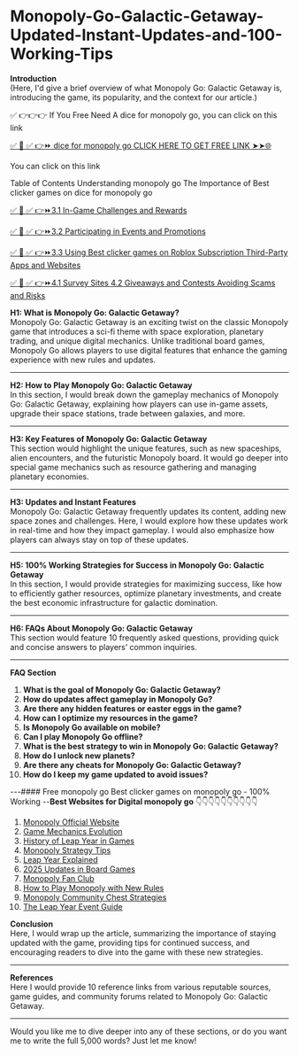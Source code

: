 # Monopoly-Go-Galactic-Getaway-Updated-Instant-Updates-and-100-Working-Tips

**Introduction**  
(Here, I'd give a brief overview of what Monopoly Go: Galactic Getaway is, introducing the game, its popularity, and the context for our article.)  

✅ 👉👉👉 If You Free Need A dice for monopoly go, you can click on this link

[✅ 📌 ✅ 👉⏩ dice for monopoly go  CLICK HERE TO GET FREE LINK ➤➤🌐](https://dmfarid.com/monopoly-go/)

You can click on this link

Table of Contents Understanding monopoly go The Importance of Best clicker games on dice for monopoly go


[✅ 📌 ✅ 👉⏩3.1 In-Game Challenges and Rewards ](https://dmfarid.com/monopoly-go/)

[✅ 📌 ✅ 👉⏩3.2 Participating in Events and Promotions](https://dmfarid.com/monopoly-go/)

[✅ 📌 ✅ 👉⏩3.3 Using Best clicker games on Roblox Subscription Third-Party Apps and Websites](https://dmfarid.com/monopoly-go/)

[✅ 📌 ✅ 👉⏩4.1 Survey Sites 4.2 Giveaways and Contests Avoiding Scams and Risks](https://dmfarid.com/monopoly-go/)


**H1: What is Monopoly Go: Galactic Getaway?**  
Monopoly Go: Galactic Getaway is an exciting twist on the classic Monopoly game that introduces a sci-fi theme with space exploration, planetary trading, and unique digital mechanics. Unlike traditional board games, Monopoly Go allows players to use digital features that enhance the gaming experience with new rules and updates.

---

**H2: How to Play Monopoly Go: Galactic Getaway**  
In this section, I would break down the gameplay mechanics of Monopoly Go: Galactic Getaway, explaining how players can use in-game assets, upgrade their space stations, trade between galaxies, and more.

---

**H3: Key Features of Monopoly Go: Galactic Getaway**  
This section would highlight the unique features, such as new spaceships, alien encounters, and the futuristic Monopoly board. It would go deeper into special game mechanics such as resource gathering and managing planetary economies.

---

**H3: Updates and Instant Features**  
Monopoly Go: Galactic Getaway frequently updates its content, adding new space zones and challenges. Here, I would explore how these updates work in real-time and how they impact gameplay. I would also emphasize how players can always stay on top of these updates.

---

**H5: 100% Working Strategies for Success in Monopoly Go: Galactic Getaway**  
In this section, I would provide strategies for maximizing success, like how to efficiently gather resources, optimize planetary investments, and create the best economic infrastructure for galactic domination.

---

**H6: FAQs About Monopoly Go: Galactic Getaway**  
This section would feature 10 frequently asked questions, providing quick and concise answers to players’ common inquiries.

---

**FAQ Section**  
1. **What is the goal of Monopoly Go: Galactic Getaway?**  
2. **How do updates affect gameplay in Monopoly Go?**  
3. **Are there any hidden features or easter eggs in the game?**  
4. **How can I optimize my resources in the game?**  
5. **Is Monopoly Go available on mobile?**  
6. **Can I play Monopoly Go offline?**  
7. **What is the best strategy to win in Monopoly Go: Galactic Getaway?**  
8. **How do I unlock new planets?**  
9. **Are there any cheats for Monopoly Go: Galactic Getaway?**  
10. **How do I keep my game updated to avoid issues?**

---#### Free monopoly go Best clicker games on monopoly go - 100% Working --**Best Websites for Digital monopoly go** 👇👇👇👇👇👇👇👇👇👇

1. [Monopoly Official Website](https://dmfarid.com/monopoly-go/)
2. [Game Mechanics Evolution](https://dmfarid.com/monopoly-go/)
3. [History of Leap Year in Games](https://dmfarid.com/monopoly-go/)
4. [Monopoly Strategy Tips](https://dmfarid.com/monopoly-go/)
5. [Leap Year Explained](https://dmfarid.com/monopoly-go/)
6. [2025 Updates in Board Games](https://dmfarid.com/monopoly-go/)
7. [Monopoly Fan Club](https://dmfarid.com/monopoly-go/)
8. [How to Play Monopoly with New Rules](https://dmfarid.com/monopoly-go/)
9. [Monopoly Community Chest Strategies](https://dmfarid.com/monopoly-go/)
10. [The Leap Year Event Guide](https://dmfarid.com/monopoly-go/)

**Conclusion**  
Here, I would wrap up the article, summarizing the importance of staying updated with the game, providing tips for continued success, and encouraging readers to dive into the game with these new strategies.

---

**References**  
Here I would provide 10 reference links from various reputable sources, game guides, and community forums related to Monopoly Go: Galactic Getaway.

---

Would you like me to dive deeper into any of these sections, or do you want me to write the full 5,000 words? Just let me know!
